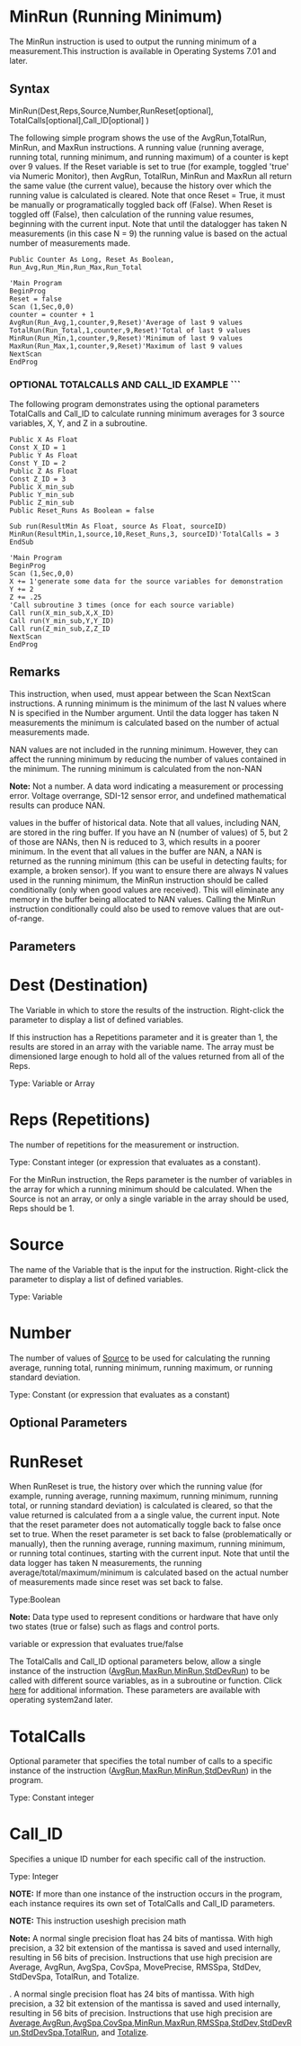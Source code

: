 # MinRun (Running Minimum)

The MinRun instruction is used to output the running minimum of a measurement.This instruction is available in Operating Systems 7.01 and later.

## Syntax

MinRun(Dest,Reps,Source,Number,RunReset[optional], TotalCalls[optional],Call_ID[optional] )

The following simple program shows the use of the AvgRun,TotalRun, MinRun, and MaxRun instructions. A running value (running average, running total, running minimum, and running maximum) of a counter is kept over 9 values. If the Reset variable is set to true (for example, toggled 'true' via Numeric Monitor), then AvgRun, TotalRun, MinRun and MaxRun all return the same value (the current value), because the history over which the running value is calculated is cleared. Note that once Reset = True, it must be manually or programatically toggled back off (False). When Reset is toggled off (False), then calculation of the running value resumes, beginning with the current input. Note that until the datalogger has taken N measurements (in this case N = 9) the running value is based on the actual number of measurements made.

```
Public Counter As Long, Reset As Boolean, Run_Avg,Run_Min,Run_Max,Run_Total

'Main Program
BeginProg
Reset = false
Scan (1,Sec,0,0)
counter = counter + 1
AvgRun(Run_Avg,1,counter,9,Reset)'Average of last 9 values
TotalRun(Run_Total,1,counter,9,Reset)'Total of last 9 values
MinRun(Run_Min,1,counter,9,Reset)'Minimum of last 9 values
MaxRun(Run_Max,1,counter,9,Reset)'Maximum of last 9 values
NextScan
EndProg
```

### **OPTIONAL TOTALCALLS AND CALL_ID EXAMPLE** ```

The following program demonstrates using the optional parameters TotalCalls and Call_ID to calculate running minimum averages for 3 source variables, X, Y, and Z in a subroutine.

```
Public X As Float
Const X_ID = 1
Public Y As Float
Const Y_ID = 2
Public Z As Float
Const Z_ID = 3
Public X_min_sub
Public Y_min_sub
Public Z_min_sub
Public Reset_Runs As Boolean = false

Sub run(ResultMin As Float, source As Float, sourceID)
MinRun(ResultMin,1,source,10,Reset_Runs,3, sourceID)'TotalCalls = 3
EndSub

'Main Program
BeginProg
Scan (1,Sec,0,0)
X += 1'generate some data for the source variables for demonstration
Y += 2
Z += .25
'Call subroutine 3 times (once for each source variable)
Call run(X_min_sub,X,X_ID)
Call run(Y_min_sub,Y,Y_ID)
Call run(Z_min_sub,Z,Z_ID
NextScan
EndProg
```

## Remarks

This instruction, when used, must appear between the Scan NextScan instructions. A running minimum is the minimum of the last N values where N is specified in the Number argument. Until the data logger has taken N measurements the minimum is calculated based on the number of actual measurements made.

NAN values are not included in the running minimum. However, they can affect the running minimum by reducing the number of values contained in the minimum. The running minimum is calculated from the non-NAN

**Note:** Not a number. A data word indicating a measurement or processing error. Voltage overrange, SDI-12 sensor error, and undefined mathematical results can produce NAN.

values in the buffer of historical data. Note that all values, including NAN, are stored in the ring buffer. If you have an N (number of values) of 5, but 2 of those are NANs, then N is reduced to 3, which results in a poorer minimum. In the event that all values in the buffer are NAN, a NAN is returned as the running minimum (this can be useful in detecting faults; for example, a broken sensor). If you want to ensure there are always N values used in the running minimum, the MinRun instruction should be called conditionally (only when good values are received). This will eliminate any memory in the buffer being allocated to NAN values. Calling the MinRun instruction conditionally could also be used to remove values that are out-of-range.

## Parameters

# Dest (Destination)

The Variable in which to store the results of the instruction. Right-click the parameter to display a list of defined variables.

If this instruction has a Repetitions parameter and it is greater than 1, the results are stored in an array with the variable name. The array must be dimensioned large enough to hold all of the values returned from all of the Reps.

Type: Variable or Array

# Reps (Repetitions)

The number of repetitions for the measurement or instruction.

Type: Constant integer (or expression that evaluates as a constant).

For the MinRun instruction, the Reps parameter is the number of variables in the array for which a running minimum should be calculated. When the Source is not an array, or only a single variable in the array should be used, Reps should be 1.

# Source

The name of the Variable that is the input for the instruction. Right-click the parameter to display a list of defined variables.

Type: Variable

# Number

The number of values of [Source](../parameters/source.md) to be used for calculating the running average, running total, running minimum, running maximum, or running standard deviation.

Type: Constant (or expression that evaluates as a constant)

## Optional Parameters

# RunReset

When RunReset is true, the history over which the running value (for example, running average, running maximum, running minimum, running total, or running standard deviation) is calculated is cleared, so that the value returned is calculated from a a single value, the current input. Note that the reset parameter does not automatically toggle back to false once set to true. When the reset parameter is set back to false (problematically or manually), then the running average, running maximum, running minimum, or running total continues, starting with the current input. Note that until the data logger has taken N measurements, the running average/total/maximum/minimum is calculated based on the actual number of measurements made since reset was set back to false.

Type:Boolean

**Note:** Data type used to represent conditions or hardware that have only two states (true or false) such as flags and control ports.

variable or expression that evaluates true/false

The TotalCalls and Call_ID optional parameters below, allow a single instance of the instruction ([AvgRun](avgrun.md),[MaxRun](maxrun.md),[MinRun](#),[StdDevRun](stddevrun.md)) to be called with different source variables, as in a subroutine or function. Click [here](../parameters/TotalCalls_CallID_Explanation.md) for additional information. These parameters are available with operating system2and later.

# TotalCalls

Optional parameter that specifies the total number of calls to a specific instance of the instruction ([AvgRun](avgrun.md),[MaxRun](maxrun.md),[MinRun](#),[StdDevRun](stddevrun.md)) in the program.

Type: Constant integer

# Call_ID

Specifies a unique ID number for each specific call of the instruction.

Type: Integer

**NOTE:** If more than one instance of the instruction occurs in the program, each instance requires its own set of TotalCalls and Call_ID parameters.

**NOTE:** This instruction useshigh precision math

**Note:** A normal single precision float has 24 bits of mantissa. With high precision, a 32 bit extension of the mantissa is saved and used internally, resulting in 56 bits of precision. Instructions that use high precision are Average, AvgRun, AvgSpa, CovSpa, MovePrecise, RMSSpa, StdDev, StdDevSpa, TotalRun, and Totalize.

. A normal single precision float has 24 bits of mantissa. With high precision, a 32 bit extension of the mantissa is saved and used internally, resulting in 56 bits of precision. Instructions that use high precision are [Average](average.md),[AvgRun](avgrun.md),[AvgSpa](avgspa.md),[CovSpa](covspa.md),[MinRun](#),[MaxRun](maxrun.md),[RMSSpa](rmsspa.md),[StdDev](stddev.md),[StdDevRun](stddevrun.md),[StdDevSpa](stddevspa.md),[TotalRun](totalrun.md), and [Totalize](totalize.md).
